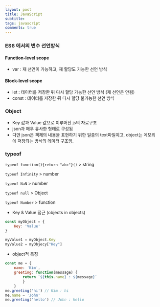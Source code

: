 ```yaml
---
layout: post
title: JavaScript
subtitle: 
tags: javascript
comments: true
---
```


### ES6 에서의 변수 선언방식

#### Function-level scope
- var : 재 선언이 가능하고, 재 할당도 가능한 선언 방식

#### Block-level scope
- let : 데이터를 저장한 뒤 다시 할당 가능한 선언 방식 (재 선언은 안됨)
- const : 데이터를 저장한 뒤 다시 할당 불가능한 선언 방식


### Object

- Key 값과 Value 값으로 이루어진 js의 자료구조
- json과 매우 유사한 형태로 구성됨
- 다만 json은 객체의 내용을 표현하기 위한 일종의 text파일이고, object는 메모리에 저장되는 방식의 데이터 구조임.


### typeof
`typeof function(){return "abc"}()` > string

`typeof Infinity` > number

`typeof NaN` > number

`typeof null` > Object

`typeof Number` > function


- Key & Value 접근 (objects in objects)
```javascript
const myObject = {
    Key: 'Value'
}

myValue1 = myObject.Key
myValue2 = myObjecy["Key"]
```

- object적 특징
```javascript
const me = {
    name: 'Kim',
    greeting: function(message) {
        return `${this.name} : ${message}`
        }
    }
me.greeting('hi') // Kim : hi
me.name = 'John'
me.greeting('hello') // John : hello
```
